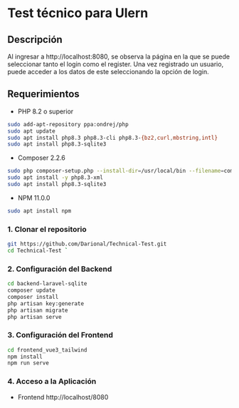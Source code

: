 # Test técnico para Ulern
## Descripción
Al ingresar a http://localhost:8080, se observa la página en la que se puede seleccionar tanto el login como el register. Una vez registrado un usuario, puede acceder a los datos de este seleccionando la opción de login.
## Requerimientos

* PHP 8.2 o superior
```bash
sudo add-apt-repository ppa:ondrej/php
sudo apt update
sudo apt install php8.3 php8.3-cli php8.3-{bz2,curl,mbstring,intl}
sudo apt install php8.3-sqlite3
```
* Composer 2.2.6
```bash
sudo php composer-setup.php --install-dir=/usr/local/bin --filename=composer
sudo apt install -y php8.3-xml
sudo apt install php8.3-sqlite3
```

* NPM 11.0.0
```bash
sudo apt install npm
```

### 1. Clonar el repositorio
```bash
git https://github.com/Darional/Technical-Test.git
cd Technical-Test `
```

### 2. Configuración del Backend
```bash
cd backend-laravel-sqlite
composer update
composer install
php artisan key:generate
php artisan migrate
php artisan serve
```
### 3. Configuración del Frontend

```bash
cd frontend_vue3_tailwind
npm install
npm run serve
```

### 4. Acceso a la Aplicación
* Frontend http://localhost/8080

